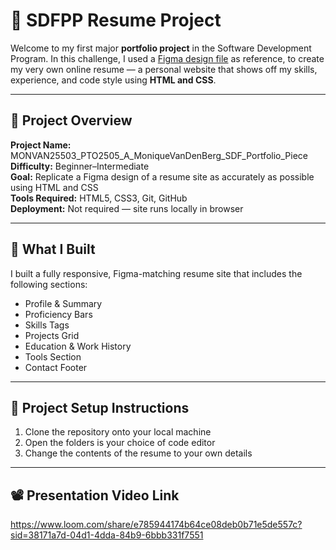 # 💼 SDFPP Resume Project

Welcome to my first major **portfolio project** in the Software Development Program.
In this challenge, I used a [Figma design file](https://www.figma.com/design/fM2tutgIH0k1SrNir4MVe3/SDF-Resume-Project-STUDENT-REFERENCE-FILE?node-id=0-1&t=yGSXI1yv4AgjKBvA-1) as reference, to create my very own online resume — a personal website that shows off my skills, experience, and code style using **HTML and CSS**.

---

## 📌 Project Overview

**Project Name:** MONVAN25503_PTO2505_A_MoniqueVanDenBerg_SDF_Portfolio_Piece  
**Difficulty:** Beginner–Intermediate  
**Goal:** Replicate a Figma design of a resume site as accurately as possible using HTML and CSS  
**Tools Required:** HTML5, CSS3, Git, GitHub  
**Deployment:** Not required — site runs locally in browser

---

## 🧠 What I Built

I built a fully responsive, Figma-matching resume site that includes the following sections:

- Profile & Summary
- Proficiency Bars
- Skills Tags
- Projects Grid
- Education & Work History
- Tools Section
- Contact Footer

---

## 🧰 Project Setup Instructions

1. Clone the repository onto your local machine
2. Open the folders is your choice of code editor
3. Change the contents of the resume to your own details

---

## 📽️ Presentation Video Link

https://www.loom.com/share/e785944174b64ce08deb0b71e5de557c?sid=38171a7d-04d1-4dda-84b9-6bbb331f7551